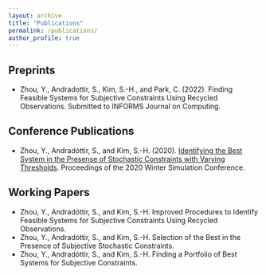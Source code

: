 ```yaml
---
layout: archive
title: "Publications"
permalink: /publications/
author_profile: true
---
```


## Preprints
* Zhou, Y., Andradottir, S., Kim, S.-H., and Park, C. (2022). Finding Feasible Systems for Subjective Constraints Using Recycled Observations. Submitted to INFORMS Journal on Computing.

## Conference Publications
* Zhou, Y., Andradóttir, S., and Kim, S.-H. (2020). [Identifying the Best System in the Presense of Stochastic Constraints with Varying Thresholds](https://ieeexplore.ieee.org/abstract/document/9384097). Proceedings of the 2020 Winter Simulation Conference. 

## Working Papers
* Zhou, Y., Andradóttir, S., and Kim, S.-H. Improved Procedures to Identify Feasible Systems for Subjective Constraints Using Recycled Observations.
* Zhou, Y., Andradóttir, S., and Kim, S.-H. Selection of the Best in the Presence of Subjective Stochastic Constraints.
* Zhou, Y., Andradóttir, S., and Kim, S.-H. Finding a Portfolio of Best Systems for Subjective Constraints.

